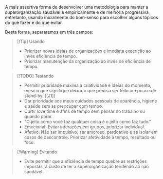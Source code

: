A mais assertiva forma de desenvolver uma metodologia para manter a superorganização saudável é empiricamente e de melhoria progressiva, entretanto, usando inicialmente do bom-senso para escolher alguns tópicos do que fazer e do que evitar.

Desta forma, separaremos em três campos:

> [!Tip] Usando
> - Priorizar novas ideias de organizações e imediata execução ao invés eficiência de tempo. 
> - Priorizar manutenção da organização ao invés de eficiência de tempo.

> [!TODO] Testando
> - Permitir prioridade máxima à criatividade e ideias do momento, mesmo que signifique deixar o que precisa ser feito um pouco de stand-by.  [[J1]]
> - Dar prioridade aos meus cuidados pessoais de aparência, higiene e saúde sem se preocupar com tempo.
> - Curtir love time e afins de tempo sem pensar no trabalho ou quando parar.
> - "O jeito como você faz qualquer coisa é o jeito como faz tudo."
> - Emocional: Evitar interações em grupos, priorizar individual.
>  - Afetivo: Não ser impulsivo, ser amoroso, perdoativo e se isolar em casos de descontrole. Priorizar afetividade à tempo, resultado ou foco.

> [!Warning] Evitando
> - Evite permitir que a eficiência de tempo quebre as restrições impostas, a custo de ter a superorganização tendendo ao não saudável.

